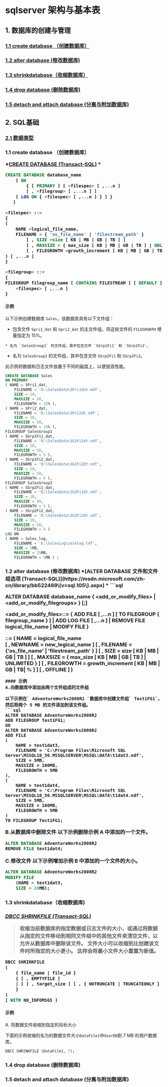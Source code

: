 # sqlserver 架构与基本表 
## 1. 数据库的创建与管理
### [1.1 create database （创建数据库）](#1.1)
### [1.2 alter database (修改数据库)](#1.2)
### [1.3 shrinkdatabase（收缩数据库）](#1.3)
### [1.4 drop database (删除数据库)](#1.4)
### [1.5 detach and attach database (分离与附加数据库)](#1.5)
## 2. SQL基础
### [2.1 数据类型](#2.1)


<h3 id="1.1">1.1 create database （创建数据库）

*[CREATE DATABASE (Transact-SQL)](https://msdn.microsoft.com/zh-cn/library/ms176061\(v=sql.105\).aspx) * 

```sql
CREATE DATABASE database_name 
    [ ON 
        { [ PRIMARY ] [ <filespec> [ ,...n ] 
        [ , <filegroup> [ ,...n ] ] 
    [ LOG ON { <filespec> [ ,...n ] } ] }
   ]

<filespec> ::= 
{
(
    NAME =logical_file_name,
    FILENAME = { 'os_file_name' | 'filestream_path' } 
        [ , SIZE =size [ KB | MB | GB | TB ] ] 
        [ , MAXSIZE = { max_size [ KB | MB | GB | TB ] | UNLIMITED } ] 
        [ , FILEGROWTH =growth_increment [ KB | MB | GB | TB | % ] ]
) [ ,...n ]
}

<filegroup> ::= 
{
FILEGROUP filegroup_name [ CONTAINS FILESTREAM ] [ DEFAULT ]
    <filespec> [ ,...n ]
}

```

#### 示例
以下示例创建数据库 `Sales`，该数据库具有以下文件组：

   * 包含文件 `Spri1_dat` 和 `Spri2_dat` 的主文件组。将这些文件的 `FILEGROWTH` 增量指定为 15%。

    * 名为 `SalesGroup1` 的文件组，其中包含文件 `SGrp1Fi1` 和 `SGrp1Fi2`。

   * 名为 `SalesGroup2` 的文件组，其中包含文件 `SGrp2Fi1` 和 `SGrp2Fi2`。

此示例将数据和日志文件放置于不同的磁盘上，以便提高性能。
```sql
CREATE DATABASE Sales
ON PRIMARY
( NAME = SPri1_dat,
    FILENAME = 'D:\SalesData\SPri1dat.mdf',
    SIZE = 10,
    MAXSIZE = 50,
    FILEGROWTH = 15% ),
( NAME = SPri2_dat,
    FILENAME = 'D:\SalesData\SPri2dt.ndf',
    SIZE = 10,
    MAXSIZE = 50,
    FILEGROWTH = 15% ),
FILEGROUP SalesGroup1
( NAME = SGrp1Fi1_dat,
    FILENAME = 'D:\SalesData\SG1Fi1dt.ndf',
    SIZE = 10,
    MAXSIZE = 50,
    FILEGROWTH = 5 ),
( NAME = SGrp1Fi2_dat,
    FILENAME = 'D:\SalesData\SG1Fi2dt.ndf',
    SIZE = 10,
    MAXSIZE = 50,
    FILEGROWTH = 5 ),
FILEGROUP SalesGroup2
( NAME = SGrp2Fi1_dat,
    FILENAME = 'D:\SalesData\SG2Fi1dt.ndf',
    SIZE = 10,
    MAXSIZE = 50,
    FILEGROWTH = 5 ),
( NAME = SGrp2Fi2_dat,
    FILENAME = 'D:\SalesData\SG2Fi2dt.ndf',
    SIZE = 10,
    MAXSIZE = 50,
    FILEGROWTH = 5 )
LOG ON
( NAME = Sales_log,
    FILENAME = 'E:\SalesLog\salelog.ldf',
    SIZE = 5MB,
    MAXSIZE = 25MB,
    FILEGROWTH = 5MB ) ;
```


<h3 id="1.2">1.2 alter database (修改数据库)
*[ALTER DATABASE 文件和文件组选项 (Transact-SQL)](https://msdn.microsoft.com/zh-cn/library/bb522469\(v=sql.105\).aspx) * 
```sql

ALTER DATABASE database_name 
{
    <add_or_modify_files>
  | <add_or_modify_filegroups>
}
[;]

<add_or_modify_files>::=
{
    ADD FILE <filespec> [ ,...n ] 
        [ TO FILEGROUP { filegroup_name } ]
  | ADD LOG FILE <filespec> [ ,...n ] 
  | REMOVE FILE logical_file_name 
  | MODIFY FILE <filespec>
}

<filespec>::= 
(
    NAME = logical_file_name  
    [ , NEWNAME = new_logical_name ] 
    [ , FILENAME = {'os_file_name' | 'filestream_path' } ] 
    [ , SIZE = size [ KB | MB | GB | TB ] ] 
    [ , MAXSIZE = { max_size [ KB | MB | GB | TB ] | UNLIMITED } ] 
    [ , FILEGROWTH = growth_increment [ KB | MB | GB | TB| % ] ] 
    [ , OFFLINE ]
) 

```
#### 示例
A.向数据库中添加由两个文件组成的文件组

以下示例在` AdventureWorks2008R2 `数据库中创建文件组` Test1FG1`，然后将两个 5 MB 的文件添加到该文件组。
```sql
ALTER DATABASE AdventureWorks2008R2
ADD FILEGROUP Test1FG1;
GO
ALTER DATABASE AdventureWorks2008R2 
ADD FILE 
(
    NAME = test1dat3,
    FILENAME = 'C:\Program Files\Microsoft SQL Server\MSSQL10_50.MSSQLSERVER\MSSQL\DATA\t1dat3.ndf',
    SIZE = 5MB,
    MAXSIZE = 100MB,
    FILEGROWTH = 5MB
),
(
    NAME = test1dat4,
    FILENAME = 'C:\Program Files\Microsoft SQL Server\MSSQL10_50.MSSQLSERVER\MSSQL\DATA\t1dat4.ndf',
    SIZE = 5MB,
    MAXSIZE = 100MB,
    FILEGROWTH = 5MB
)
TO FILEGROUP Test1FG1;
```
B.从数据库中删除文件
以下示例删除示例 A 中添加的一个文件。
```sql
ALTER DATABASE AdventureWorks2008R2
REMOVE FILE test1dat4;
```

C.修改文件
以下示例增加示例 B 中添加的一个文件的大小。
```sql
ALTER DATABASE AdventureWorks2008R2 
MODIFY FILE
    (NAME = test1dat3,
    SIZE = 20MB);
```


<h3 id="1.3">1.3 shrinkdatabase（收缩数据库)<h3>

*[DBCC SHRINKFILE (Transact-SQL)](https://msdn.microsoft.com/zh-cn/library/ms189493.aspx)*

>收缩当前数据库的指定数据或日志文件的大小，或通过将数据从指定的文件移动到相同文件组中的其他文件来清空文件，以允许从数据库中删除该文件。
>文件大小可以收缩到比创建该文件时所指定的大小更小。 这样会将最小文件大小重置为新值。


```sql
DBCC SHRINKFILE   
(  
    { file_name | file_id }   
    { [ , EMPTYFILE ]   
    | [ [ , target_size ] [ , { NOTRUNCATE | TRUNCATEONLY } ] ]  
    }  
)  
[ WITH NO_INFOMSGS ]  
```
#### 示例
A. 将数据文件收缩到指定的目标大小

下面的示例收缩的名为的数据文件大小`DataFile1`中`UserDB`到 7 MB 的用户数据库。
```sql
DBCC SHRINKFILE (DataFile1, 7);
```


<h3 id="1.4">1.4 drop database (删除数据库)





<h3 id="1.5">1.5 detach and attach database (分离与附加数据库)


